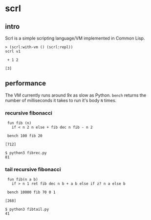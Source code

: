 # scrl

## intro
Scrl is a simple scripting language/VM implemented in Common Lisp.

```
> (scrl:with-vm () (scrl:repl))
scrl v1

 + 1 2
 
[3]
```

## performance
The VM currently runs around 9x as slow as Python.
`bench` returns the number of milliseconds it takes to run it's body `N` times.

### recursive fibonacci

```
 fun fib (n) 
   if < n 2 n else + fib dec n fib - n 2

 bench 100 fib 20

[712]
```

```
$ python3 fibrec.py 
81
```

### tail recursive fibonacci

```
 fun fib(n a b)
   if > n 1 ret fib dec n b + a b else if z? n a else b

 bench 10000 fib 70 0 1
 
[268]
```

```
$ python3 fibtail.py 
41
```